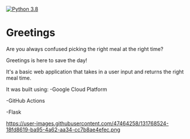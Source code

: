 [![Python 3.8](https://github.com/marlhakizi/Greetings/actions/workflows/main.yml/badge.svg)](https://github.com/marlhakizi/Greetings/actions/workflows/main.yml)
# Greetings
Are you always confused picking the right meal at the right time?

Greetings is here to save the day!

It's a basic web application that takes in a user input and returns the right meal time.

It was built using:
-Google Cloud Platform

-GitHub Actions

-Flask

https://user-images.githubusercontent.com/47464258/131768524-18fd8619-ba95-4a62-aa34-cc7b8ae4efec.png
